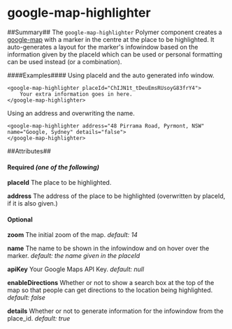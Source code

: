 google-map-highlighter
=====
##Summary##
The `google-map-highlighter` Polymer component creates a  [google-map](https://github.com/GoogleWebComponents/google-map) with a marker in the centre at the place to be highlighted.
It auto-generates a layout for the marker's infowindow based on the information given by the placeId which can be used or personal formatting can be used instead (or a combination).


####Examples####
Using placeId and the auto generated info window.
```
<google-map-highlighter placeId="ChIJN1t_tDeuEmsRUsoyG83frY4">
	Your extra information goes in here.
</google-map-highlighter>
```

Using an address and overwriting the name.
```
<google-map-highlighter address="48 Pirrama Road, Pyrmont, NSW" name="Google, Sydney" details="false">
</google-map-highlighter>
```
##Attributes##
#### Required *(one of the following)* ####

**placeId** The place to be highlighted.

**address** The address of the place to be highlighted (overwritten by placeId, if it is also given.)

#### Optional ####

**zoom**
  The initial zoom of the map.
  *default: 14*
  
**name**
  The name to be shown in the infowindow and on hover over the marker.
  *default: the name given in the placeId*
  
**apiKey**
  Your Google Maps API Key.
  *default: null*
  
**enableDirections**
  Whether or not to show a search box at the top of the map so that people can get directions to the location being highlighted.
  *default: false*
  
**details**
  Whether or not to generate information for the infowindow from the place_id.
  *default: true*

